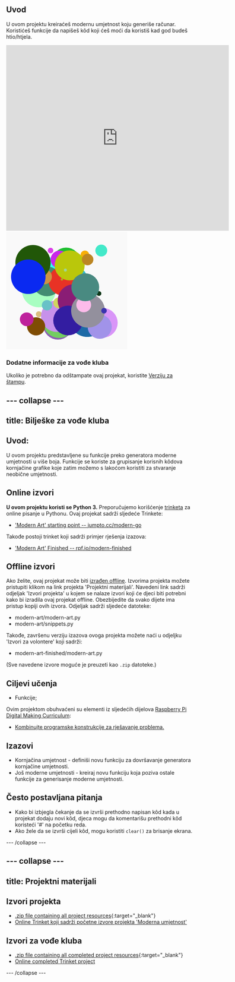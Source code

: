 ## Uvod

U ovom projektu kreiraćeš modernu umjetnost koju generiše računar. Koristićeš funkcije da napišeš kôd koji ćeš moći da koristiš kad god budeš htio/htjela.

<div class="trinket">
  <iframe src="https://trinket.io/embed/python/47bbc2fc2b?outputOnly=true&start=result" width="600" height="500" frameborder="0" marginwidth="0" marginheight="0" allowfullscreen>
  </iframe>
  <img src="images/modern-finished.png">
</div>

### Dodatne informacije za vođe kluba

Ukoliko je potrebno da odštampate ovaj projekat, koristite [Verziju za štampu](https://projects.raspberrypi.org/en/projects/modern-art/print).

## \--- collapse \---

## title: Bilješke za vođe kluba

## Uvod:

U ovom projektu predstavljene su funkcije preko generatora moderne umjetnosti u više boja. Funkcije se koriste za grupisanje korisnih kôdova kornjačine grafike koje zatim možemo s lakoćom koristiti za stvaranje neobične umjetnosti.

## Online izvori

**U ovom projektu koristi se Python 3.** Preporučujemo korišćenje [trinketa](https://trinket.io/) za online pisanje u Pythonu. Ovaj projekat sadrži sljedeće Trinkete:

* ['Modern Art' starting point -- jumpto.cc/modern-go](http://jumpto.cc/modern-go)

Takođe postoji trinket koji sadrži primjer rješenja izazova:

* ['Modern Art' Finished -- rpf.io/modern-finished](https://rpf.io/modern-finished)

## Offline izvori

Ako želite, ovaj projekat može biti [izrađen offline](https://www.codeclubprojects.org/en-GB/resources/python-working-offline/). Izvorima projekta možete pristupiti klikom na link projekta 'Projektni materijali'. Navedeni link sadrži odjeljak 'Izvori projekta' u kojem se nalaze izvori koji će djeci biti potrebni kako bi izradila ovaj projekat offline. Obezbijedite da svako dijete ima pristup kopiji ovih izvora. Odjeljak sadrži sljedeće datoteke:

* modern-art/modern-art.py
* modern-art/snippets.py

Takođe, završenu verziju izazova ovoga projekta možete naći u odjeljku 'Izvori za volontere' koji sadrži:

* modern-art-finished/modern-art.py

(Sve navedene izvore moguće je preuzeti kao `.zip` datoteke.)

## Ciljevi učenja

* Funkcije;

Ovim projektom obuhvaćeni su elementi iz sljedećih dijelova [Raspberry Pi Digital Making Curriculum](http://rpf.io/curriculum):

* [Kombinujte programske konstrukcije za rješavanje problema.](https://www.raspberrypi.org/curriculum/programming/builder)

## Izazovi

* Kornjačina umjetnost - definiši novu funkciju za dovršavanje generatora kornjačine umjetnosti.
* Još moderne umjetnosti - kreiraj novu funkciju koja poziva ostale funkcije za generisanje moderne umjetnosti.

## Često postavljana pitanja

* Kako bi izbjegla čekanje da se izvrši prethodno napisan kôd kada u projekat dodaju novi kôd, djeca mogu da komentarišu prethodni kôd koristeći '#' na početku reda.
* Ako žele da se izvrši cijeli kôd, mogu koristiti `clear()` za brisanje ekrana. 

\--- /collapse \---

## \--- collapse \---

## title: Projektni materijali

## Izvori projekta

* [.zip file containing all project resources](http://rpf.io/p/en/modern-art-go){:target="_blank"}
* [Online Trinket koji sadrži početne izvore projekta 'Moderna umjetnost'](http://jumpto.cc/modern-go)

## Izvori za vođe kluba

* [.zip file containing all completed project resources](http://rpf.io/p/en/modern-art-get){:target="_blank"}
* [Online completed Trinket project](https://trinket.io/python/47bbc2fc2b)

\--- /collapse \---